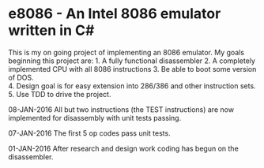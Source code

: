 # e8086 - An Intel 8086 emulator written in C#

This is my on going project of implementing an 8086 emulator.  My goals beginning this project are:
	1. A fully functional disassembler
	2. A completely implemented CPU with all 8086 instructions
	3. Be able to boot some version of DOS.  
	4. Design goal is for easy extension into 286/386 and other instruction sets.
	5. Use TDD to drive the project.
	

08-JAN-2016
All but two instructions (the TEST instructions) are now implemented for disassembly with unit tests passing.

07-JAN-2016
The first 5 op codes pass unit tests.	

01-JAN-2016
After research and design work coding has begun on the disassembler.
